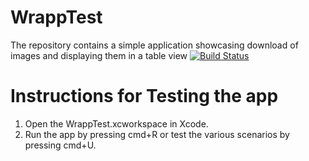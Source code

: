 # WrappTest
The repository contains a simple application showcasing download of images and displaying them in a table view
[![Build Status](https://travis-ci.org/NikantVohra/WrappTest.svg)](https://travis-ci.org/NikantVohra/WrappTest)


# Instructions for Testing the app
1. Open the WrappTest.xcworkspace in Xcode.
2. Run the app by pressing cmd+R or test the various scenarios by pressing cmd+U.

